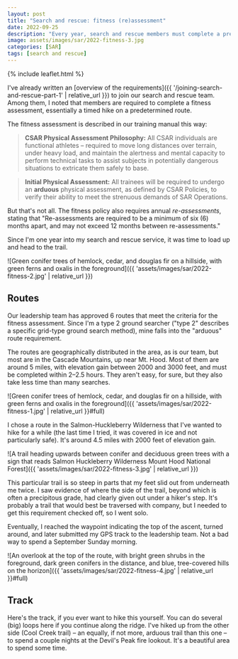 ```yaml
---
layout: post
title: "Search and rescue: fitness (re)assessment"
date: 2022-09-25
description: "Every year, search and rescue members must complete a pre-approved route to confirm their physical fitness. The routes gain between 2000 and 3000 feet, all in around 5 miles. I went out this morning to check the box."
image: assets/images/sar/2022-fitness-3.jpg
categories: [SAR]
tags: [search and rescue]
---
```


{% include leaflet.html %}

I've already written an [overview of the requirements]({{ '/joining-search-and-rescue-part-1' | relative_url }}) to join our search and rescue team. Among them, I noted that members are required to complete a fitness assessment, essentially a timed hike on a predetermined route.

The fitness assessment is described in our training manual this way:

> **CSAR Physical Assessment Philosophy:** All CSAR individuals are functional athletes – required to move long distances over terrain, under heavy load, and maintain the alertness and mental capacity to perform technical tasks to assist subjects in potentially dangerous situations to extricate them safely to base.

> **Initial Physical Assessment:** All trainees will be required to undergo an **arduous** physical assessment, as defined by CSAR Policies, to verify their ability to meet the strenuous demands of SAR Operations.

But that's not all. The fitness policy also requires annual _re-assessments_, stating that "Re-assessments are required to be a minimum of six (6) months apart, and may not exceed 12 months between re-assessments."

Since I'm one year into my search and rescue service, it was time to load up and head to the trail.

![Green conifer trees of hemlock, cedar, and douglas fir on a hillside, with green ferns and oxalis in the foreground]({{ 'assets/images/sar/2022-fitness-2.jpg' | relative_url }})

## Routes

Our leadership team has approved 6 routes that meet the criteria for the fitness assessment. Since I'm a type 2 ground searcher ("type 2" describes a specific grid-type ground search method), mine falls into the "arduous" route requirement.

The routes are geographically distributed in the area, as is our team, but most are in the Cascade Mountains, up near Mt. Hood. Most of them are around 5 miles, with elevation gain between 2000 and 3000 feet, and must be completed within 2–2.5 hours. They aren't easy, for sure, but they also take less time than many searches.

![Green conifer trees of hemlock, cedar, and douglas fir on a hillside, with green ferns and oxalis in the foreground]({{ 'assets/images/sar/2022-fitness-1.jpg' | relative_url }}#full)

I chose a route in the Salmon-Huckleberry Wilderness that I've wanted to hike for a while (the last time I tried, it was covered in ice and not particularly safe). It's around 4.5 miles with 2000 feet of elevation gain.

![A trail heading upwards between conifer and deciduous green trees with a sign that reads Salmon Huckleberry Wilderness Mount Hood National Forest]({{ 'assets/images/sar/2022-fitness-3.jpg' | relative_url }})

This particular trail is so steep in parts that my feet slid out from underneath me twice. I saw evidence of where the side of the trail, beyond which is often a precipitous grade, had clearly given out under a hiker's step.  It's probably a trail that would best be traversed with company, but I needed to get this requirement checked off, so I went solo.

Eventually, I reached the waypoint indicating the top of the ascent, turned around, and later submitted my GPS track to the leadership team. Not a bad way to spend a September Sunday morning.

![An overlook at the top of the route, with bright green shrubs in the foreground, dark green conifers in the distance, and blue, tree-covered hills on the horizon]({{ 'assets/images/sar/2022-fitness-4.jpg' | relative_url }}#full)

## Track

Here's the track, if you ever want to hike this yourself. You can do several (big) loops here if you continue along the ridge. I've hiked up from the other side (Cool Creek trail) – an equally, if not more, arduous trail than this one – to spend a couple nights at the Devil's Peak fire lookout. It's a beautiful area to spend some time. 

 <div class="map" id="map"></div>

<script>
    var map = L.map('map').setView([45.283043379694874, -121.94074901318209], 14)    
    var fitnessFeature = {% include data/2022/sar-map-data.html %}

        L.tileLayer('{{ site.data.maptiles.tiles }}', {
        attribution: '{{ site.data.maptiles.attribution }}',
        subdomains: 'abcd',
        maxZoom: {{ site.data.maptiles.max-zoom }}
        }).addTo(map);

    L.geoJSON(fitnessFeature, {color: '{{ site.data.maptiles.color }}'}).addTo(map);
</script>
